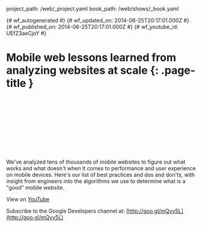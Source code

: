 project_path: /web/_project.yaml
book_path: /web/shows/_book.yaml

{# wf_autogenerated #}
{# wf_updated_on: 2014-06-25T20:17:01.000Z #}
{# wf_published_on: 2014-06-25T20:17:01.000Z #}
{# wf_youtube_id: UEfZ3aeCjoY #}

# Mobile web lessons learned from analyzing websites at scale {: .page-title }


<div class="video-wrapper">
  <iframe class="devsite-embedded-youtube-video" data-video-id="UEfZ3aeCjoY"
          data-autohide="1" data-showinfo="0" frameborder="0" allowfullscreen>
  </iframe>
</div>

We&#x27;ve analyzed tens of thousands of mobile websites to figure out what works and what doesn&#x27;t when it comes to performance and user experience on mobile devices. Here&#x27;s our list of best practices and dos and don&#x27;ts, with insight from engineers into the algorithms we use to determine what is a &quot;good&quot; mobile website.

View on [YouTube](https://youtu.be/UEfZ3aeCjoY)

Subscribe to the Google Developers channel at: [http://goo.gl/mQyv5L](http://goo.gl/mQyv5L)

